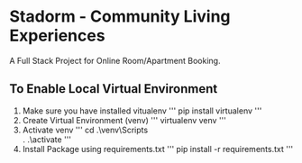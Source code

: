 # Stadorm - Community Living Experiences
A Full Stack Project for Online Room/Apartment Booking.

## To Enable Local Virtual Environment
1. Make sure you have installed vitualenv
'''
pip install virtualenv
'''
2. Create Virtual Environment (venv)
'''
virtualenv venv
'''
3. Activate venv
'''
cd .\venv\Scripts\
. .\activate
'''
4. Install Package using requirements.txt
'''
pip install -r requirements.txt
'''
